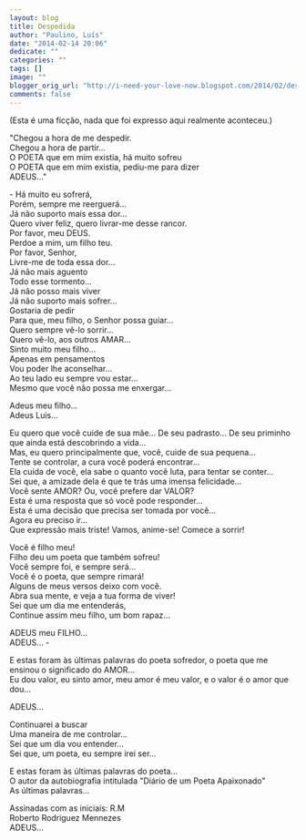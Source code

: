 ```yaml
---
layout: blog
title: Despedida
author: "Paulino, Luís"
date: "2014-02-14 20:06"
dedicate: ""
categories: ""
tags: []
image: ""
blogger_orig_url: "http://i-need-your-love-now.blogspot.com/2014/02/despedida.html"
comments: false
---
```


(Esta é uma ficção, nada que foi expresso aqui realmente aconteceu.)

"Chegou a hora de me despedir.\
Chegou a hora de partir...\
O POETA que em mim existia, há muito sofreu\
O POETA que em mim existia, pediu-me para dizer\
ADEUS..."

\- Há muito eu sofrerá,\
Porém, sempre me reerguerá...\
Já não suporto mais essa dor...\
Quero viver feliz, quero livrar-me desse rancor.\
Por favor, meu DEUS.\
Perdoe a mim, um filho teu.\
Por favor, Senhor,\
Livre-me de toda essa dor...\
Já não mais aguento\
Todo esse tormento...\
Já não posso mais viver\
Já não suporto mais sofrer...\
Gostaria de pedir\
Para que, meu filho, o Senhor possa guiar...\
Quero sempre vê-lo sorrir...\
Quero vê-lo, aos outros AMAR...\
Sinto muito meu filho...\
Apenas em pensamentos\
Vou poder lhe aconselhar...\
Ao teu lado eu sempre vou estar...\
Mesmo que você não possa me enxergar...

Adeus meu filho...\
Adeus Luis...

Eu quero que você cuide de sua mãe... De seu padrasto... De seu priminho que ainda está descobrindo a vida...\
Mas, eu quero principalmente que, você, cuide de sua pequena...\
Tente se controlar, a cura você poderá encontrar...\
Ela cuida de você, ela sabe o quanto você luta, para tentar se conter...\
Sei que, a amizade dela é que te trás uma imensa felicidade...\
Você sente AMOR? Ou, você prefere dar VALOR?\
Esta é uma resposta que só você pode responder...\
Esta é uma decisão que precisa ser tomada por você...\
Agora eu preciso ir...\
Que expressão mais triste! Vamos, anime-se! Comece a sorrir!

Você é filho meu!\
Filho deu um poeta que também sofreu!\
Você sempre foi, e sempre será...\
Você é o poeta, que sempre rimará!\
Alguns de meus versos deixo com você.\
Abra sua mente, e veja a tua forma de viver!\
Sei que um dia me entenderás,\
Continue assim meu filho, um bom rapaz...

ADEUS meu FILHO...\
ADEUS... -

E estas foram às últimas palavras do poeta sofredor, o poeta que me ensinou o significado do AMOR...\
Eu dou valor, eu sinto amor, meu amor é meu valor, e o valor é o amor que dou...

ADEUS...

Continuarei a buscar\
Uma maneira de me controlar...\
Sei que um dia vou entender...\
Sei que, um poeta, eu sempre irei ser...

E estas foram às últimas palavras do poeta...\
O autor da autobiografia intitulada "Diário de um Poeta Apaixonado"\
As últimas palavras...

Assinadas com as iniciais: R.M\
Roberto Rodriguez Mennezes\
ADEUS...

